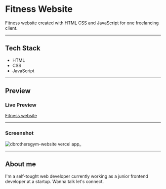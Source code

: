 # Fitness Website

Fitness website created with HTML CSS and JavaScript for one freelancing client.

<hr>

## Tech Stack

- HTML
- CSS
- JavaScript

<hr>

## Preview

### Live Preview

[Fitness website](https://dbrothersgym-website.vercel.app/)

<hr>

### Screenshot

![dbrothersgym-website vercel app_](https://user-images.githubusercontent.com/95171638/232578479-7ca7a568-0853-44c3-b5fb-f479e37d8559.png)

<hr>

## About me

I'm a self-tought web developer currently working as a junior frontend developer at a startup. Wanna talk let's connect.
